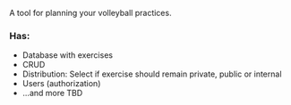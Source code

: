 A tool for planning your volleyball practices.

### Has:

- Database with exercises
- CRUD
- Distribution: Select if exercise should remain private, public or internal
- Users (authorization)
- ...and more TBD
